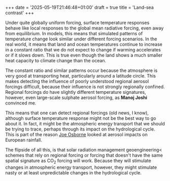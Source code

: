 +++
date = '2025-05-19T21:46:48+01:00'
draft = true
title = 'Land-sea contrast'
+++



Under quite globally uniform forcing, surface temperature
	responses behave like local responses to the global mean radiative
	forcing, even away from equilibrium. In models, this means that 
	simulated patterns of temperature change look similar under different
	forcing scenarios. In the real world, it means that land and ocean
	temperatures continue to increase in a constant ratio that we do not
	expect to change if warming accelerates or if it slows down. This is
	true even though the land shows a much smaller heat capacity to
	climate change than the ocean.

The constant ratio and similar patterns occur because the
	atmosphere is very good at transporting heat, particularly around a
	latitude circle. This makes detecting the influence of poorly
	understood regional aerosol forcings difficult, because their
	influence is not strongly regionally confined. Regional forcings do
	have slightly different temperature signatures, however, even
	large-scale sulphate aerosol forcing, as
	**Manoj Joshi** convinced me.

This means that one can detect regional forcings (old news, I
	know), although surface temperature response might not be the best way
	to go about it. In fact, it might be the atmospheric energy transport 
	that we should be trying to trace, perhaps through its impact on the
	hydrological cycle. This is part of the reason <a href="group.html">Joe
	Osborne</a> looked at aerosol impacts on European rainfall.
	
The flipside of all this, is that solar radiation management
	geoengineering< schemes that rely on regional forcing
	or forcing that doesn't have the same spatial signature as
	CO<sub>2</sub> forcing will work. Because they
	will stimulate changes in atmospheric energy transport, however, they
	might stimulate nasty or at least unpredictable changes in the
	hydrological cycle.
